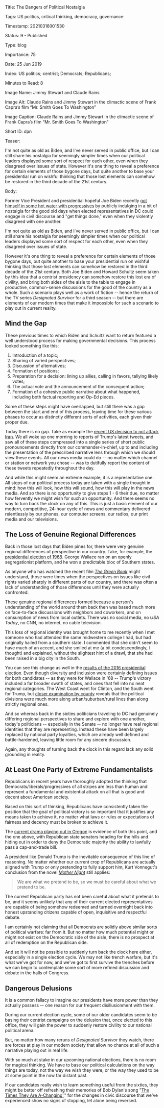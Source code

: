 Title:  The Dangers of Political Nostalgia

Tags:   US politics, critical thinking, democracy, governance

Timestamp: 20210316001530

Status: 9 - Published

Type:   blog

Importance: 75

Date:   25 Jun 2019

Index:  US politics; centrist; Democrats; Republicans; 

Minutes to Read: 8

Image Name: Jimmy Stewart and Claude Rains

Image Alt: Claude Rains and Jimmy Stewart in the climactic scene of Frank Capra’s film “Mr. Smith Goes To Washington”

Image Caption: Claude Rains and Jimmy Stewart in the climactic scene of Frank Capra’s film “Mr. Smith Goes To Washington”

Short ID: dpn

Teaser: 

I'm not quite as old as Biden, and I've never served in public office, but I can still share his nostalgia for seemingly simpler times when our political leaders displayed some sort of respect for each other, even when they disagreed over issues of state. However it's one thing to reveal a preference for certain elements of those bygone days, but quite another to base your presidential run on wishful thinking that those lost elements can somehow be restored in the third decade of the 21st century.


Body: 

Former Vice President and presidential hopeful Joe Biden recently [got himself in some hot water with progressives][biden] by publicly indulging in a bit of nostalgia for the good old days when elected representatives in DC could engage in civil discourse and "get things done," even when they violently disagreed with one another. 

I'm not quite as old as Biden, and I've never served in public office, but I can still share his nostalgia for seemingly simpler times when our political leaders displayed some sort of respect for each other, even when they disagreed over issues of state. 

However it's one thing to reveal a preference for certain elements of those bygone days, but quite another to base your presidential run on wishful thinking that those lost elements can somehow be restored in the third decade of the 21st century. Both Joe Biden and Howard Schultz seem taken by this idea that a  centrist presidency can somehow restore this lost era of civility, and bring both sides of the aisle to the table to engage in productive, common-sense discussions for the good of the country as a whole. Such a scenario plays well as a work of fiction -- hence the return of the TV series *Designated Survivor* for a third season -- but there are elements of our modern times that make it impossible for such a scenario to play out in current reality. 

## Mind the Gap

These previous times to which Biden and Schultz want to return featured a well understood process for making governmental decisions. This process looked something like this:

1. Introduction of a topic; 
2. Sharing of varied perspectives; 
3. Discussion of alternatives;
4. Formation of positions; 
5. Preparation for a decision: lining up allies, calling in favors, tallying likely votes;  
6. The actual vote and the announcement of the consequent action; 
7. Formation of a cohesive public narrative about what happened, including both factual reporting and Op-Ed pieces. 

Some of these steps might have overlapped, but still there was a gap between the start and end of this process, leaving time for these various phases to occur as distinctly different sorts of activities, each given their proper due. 

Today there is no gap. Take as example the [recent US decision to not attack Iran][iran]. We all woke up one morning to reports of Trump's latest tweets, and saw all of these steps compressed into a single series of short public pronouncements directly from our commander-in-chief, up to and including the presentation of the prescribed narrative lens through which we should view these events. All our news media could do -- no matter which channel or station or network you chose -- was to dutifully report the content of these tweets repeatedly throughout the day. 

And while this might seem an extreme example, it is a representative one. All steps of our political process today are taken with a single thought in mind: how this will look, how this will sound, how this will play in the news media. And so there is no opportunity to give steps 1 - 6 their due, no matter how fervently we might wish for such an opportunity. And there seems no way to turn back the clock on any of this. This is just a basic element of our modern, competitive, 24-hour cycle of news and commentary delivered relentlessly by our phones, our computer screens, our radios, our print media and our televisions. 

## The Loss of Genuine Regional Differences

Back in those lost days that Biden pines for, there were very genuine regional differences of perspective in our country. Take, for example, the [presidential election of 1968][pres68]. George Wallace ran on an openly segregationist platform, and he won a predictable bloc of Southern states. 

As anyone who has watched the recent film [*The Green Book*][gbook] might understand, those were times when the perspectives on issues like civil rights varied sharply in different parts of our country, and there was often a lack of understanding of those differences until they were actually confronted. 

These genuine regional differences formed because a person's understanding of the world around them back then was based much more on face-to-face discussions with neighbors and coworkers, and on consumption of news from local outlets. There was no social media, no *USA Today*, no CNN, no internet, no cable television. 

This loss of regional identity was brought home to me recently when I met someone  who had attended the same midwestern college I had, but had originally hailed from a southern state. I commented that she didn't seem to have much of an accent, and she smiled at me (a bit condescendingly, I thought) and explained, without the slightest hint of a drawl, that she had been raised in a big city in the South. 

You can see this change as well in the [results of the 2016 presidential election][pres16]. Even though diversity and inclusion were certainly defining issues for both candidates -- as they were for Wallace in '68 -- Trump's victory included a far broader swath of states, and ones that fell into no neat regional categories. The West Coast went for Clinton, and the South went for Trump, but [closer examination by county][pres16c] reveals that the political divisions were much more along  urban/suburban/rural lines than along strictly regional ones. 

And so whereas back in the sixties politicians traveling to DC had genuinely differing regional perspectives to share and explore with one another, today's politicians -- especially in the Senate -- no longer have real regional identities that they are representing. Instead these have been largely replaced by national party loyalties, which are already well defined and battle-hardened, leaving little room for any sincere discussion. 

Again, any thoughts of turning back the clock in this regard lack any solid grounding in reality. 

## At Least One Party of Extreme Fundamentalists

Republicans in recent years have thoroughly adopted the thinking that Democrats/liberals/progressives of all stripes are less than human and represent a fundamental and existential attack on all that is good and decent about American society. 

Based on this sort of thinking, Republicans have consistently taken the position that the goal of political victory is so important that it justifies any means taken to achieve it, no matter what laws or rules or expectations of fairness and decency must be broken to achieve it. 

The [current drama playing out in Oregon][oregon] is evidence of both this point, and the one above, with Republican state senators heading for the hills and hiding out in order to deny the Democratic majority the ability to lawfully pass a cap-and-trade bill.

A president like Donald Trump is the inevitable consequence of this line of reasoning. No matter whether our current crop of Republicans are actually aligned with Trump or only pretending to fully support him, Kurt Vonnegut's conclusion from the novel *[Mother Night][mother]* still applies:

> We are what we pretend to be, so we must be careful about what we pretend to be.

The current Republican party has not been careful about what it pretends to be, and it seems unlikely that any of their current elected representatives are capable of being somehow redeemed and turned overnight back into honest upstanding citizens capable of open, inquisitive and respectful debate. 

I am certainly not claiming that all Democrats are solidly above similar sorts of political warfare: far from it. But no matter how much potential might or might not exist on the Democratic side of the aisle, there is no prospect at all of redemption on the Republican side. 

And so it will not be possible to suddenly turn back the clock here either, especially in a single election cycle. We may not like trench warfare, but it's what we've got for now, and we've got to first survive the trenches before we can begin to contemplate some sort of more refined discussion and debate in the halls of Congress. 

## Dangerous Delusions

It is a common fallacy to imagine our presidents have more power than they actually possess -- one reason for our frequent disillusionment with them. 

During our current election cycle, some of our older candidates seem to be basing their centrist campaigns on the delusion that, once elected to this office, they will gain the power to suddenly restore  civility to our national political arena. 

But, no matter how many reruns of *Designated Survivor* they watch, there are forces at play in our modern society that allow no chance at all of such a narrative playing out in real life. 

With so much at stake in our upcoming national elections, there is no room for magical thinking. We have to base our political calculations on the way things are today, not the way we wish they were, or the way they used to be at some point in the now far distant past. 

If our candidates really wish to learn something useful from the sixties, they might be better off refreshing their memories of Bob Dylan's song "[The Times They Are A-Changing'][dylan]," for the changes in civic discourse that we've experienced show no signs of stopping, let alone being reversed. 


[biden]: https://www.nytimes.com/2019/06/19/us/politics/biden-eastland.html

[dylan]: https://www.bobdylan.com/songs/times-they-are-changin/

[gbook]: https://www.imdb.com/title/tt6966692/

[iran]: https://www.nytimes.com/2019/06/21/us/politics/trump-iran-attack.html

[mother]: https://amzn.to/2NlghRU

[oregon]: https://hotair.com/archives/2019/06/22/oregon-state-senators-run/

[pres16]: https://www.politico.com/2016-election/results/map/president/

[pres16c]: https://brilliantmaps.com/2016-county-election-map/

[pres68]: https://en.wikipedia.org/wiki/1968_United_States_presidential_election
